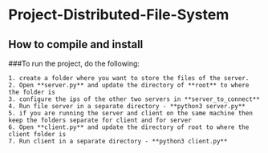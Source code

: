 # Project-Distributed-File-System

## How to compile and install

###To run the project, do the following:

    1. create a folder where you want to store the files of the server.
    2. Open **server.py** and update the directory of **root** to where the folder is
    3. configure the ips of the other two servers in **server_to_connect**
    4. Run file server in a separate directory - **python3 server.py**
    5. if you are running the server and client on the same machine then keep the folders separate for client and for server
    6. Open **client.py** and update the directory of root to where the client folder is
    7. Run client in a separate directory - **python3 client.py**
